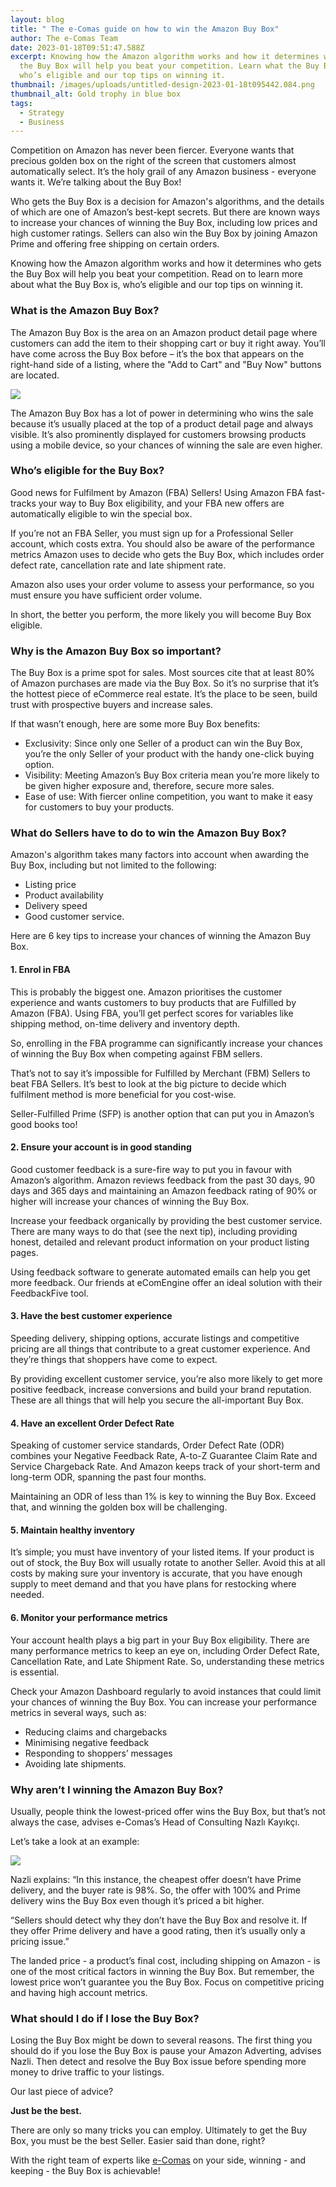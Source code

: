 ```yaml
---
layout: blog
title: " The e-Comas guide on how to win the Amazon Buy Box"
author: The e-Comas Team
date: 2023-01-18T09:51:47.588Z
excerpt: Knowing how the Amazon algorithm works and how it determines who gets
  the Buy Box will help you beat your competition. Learn what the Buy Box is,
  who’s eligible and our top tips on winning it.
thumbnail: /images/uploads/untitled-design-2023-01-18t095442.084.png
thumbnail_alt: Gold trophy in blue box
tags:
  - Strategy
  - Business
---
```

<!--StartFragment-->

Competition on Amazon has never been fiercer. Everyone wants that precious golden box on the right of the screen that customers almost automatically select. It’s the holy grail of any Amazon business - everyone wants it. We’re talking about the Buy Box! 

Who gets the Buy Box is a decision for Amazon's algorithms, and the details of which are one of Amazon’s best-kept secrets. But there are known ways to increase your chances of winning the Buy Box, including low prices and high customer ratings. Sellers can also win the Buy Box by joining Amazon Prime and offering free shipping on certain orders.

Knowing how the Amazon algorithm works and how it determines who gets the Buy Box will help you beat your competition. Read on to learn more about what the Buy Box is, who’s eligible and our top tips on winning it.

### What is the Amazon Buy Box?

The Amazon Buy Box is the area on an Amazon product detail page where customers can add the item to their shopping cart or buy it right away. You’ll have come across the Buy Box before – it’s the box that appears on the right-hand side of a listing, where the "Add to Cart" and "Buy Now" buttons are located.



![](https://lh5.googleusercontent.com/VQxkUPSOWxLKTinFZWxModI27qpPSqUYsRARHV9ifrrydg8dkankjci9iH97G_htNT-xeAtWU0-bDKiPrtg8cnaJyCIgyUl1iVTR24kh4uYnLn7-QEAQgkPob-yKEBVMgPEJKK2h5TyBziVhkXDnPT_q-beRNTZSrfWLX8_oZab7iSxxjCLczlybCKsXkw)



The Amazon Buy Box has a lot of power in determining who wins the sale because it’s usually placed at the top of a product detail page and always visible. It’s also prominently displayed for customers browsing products using a mobile device, so your chances of winning the sale are even higher.

### Who’s eligible for the Buy Box? 

Good news for Fulfilment by Amazon (FBA) Sellers! Using Amazon FBA fast-tracks your way to Buy Box eligibility, and your FBA new offers are automatically eligible to win the special box.

If you’re not an FBA Seller, you must sign up for a Professional Seller account, which costs extra. You should also be aware of the performance metrics Amazon uses to decide who gets the Buy Box, which includes order defect rate, cancellation rate and late shipment rate. 

Amazon also uses your order volume to assess your performance, so you must ensure you have sufficient order volume.

In short, the better you perform, the more likely you will become Buy Box eligible. 

### Why is the Amazon Buy Box so important?

The Buy Box is a prime spot for sales. Most sources cite that at least 80% of Amazon purchases are made via the Buy Box. So it’s no surprise that it’s the hottest piece of eCommerce real estate. It’s the place to be seen, build trust with prospective buyers and increase sales.

If that wasn’t enough, here are some more Buy Box benefits:

* Exclusivity: Since only one Seller of a product can win the Buy Box, you’re the only Seller of your product with the handy one-click buying option.
* Visibility: Meeting Amazon’s Buy Box criteria mean you’re more likely to be given higher exposure and, therefore, secure more sales.
* Ease of use: With fiercer online competition, you want to make it easy for customers to buy your products. 

### What do Sellers have to do to win the Amazon Buy Box?

Amazon's algorithm takes many factors into account when awarding the Buy Box, including but not limited to the following:

* Listing price
* Product availability
* Delivery speed
* Good customer service.

Here are 6 key tips to increase your chances of winning the Amazon Buy Box. 

#### 1. Enrol in FBA

This is probably the biggest one. Amazon prioritises the customer experience and wants customers to buy products that are Fulfilled by Amazon (FBA). Using FBA, you’ll get perfect scores for variables like shipping method, on-time delivery and inventory depth.

So, enrolling in the FBA programme can significantly increase your chances of winning the Buy Box when competing against FBM sellers.

That’s not to say it’s impossible for Fulfilled by Merchant (FBM) Sellers to beat FBA Sellers. It’s best to look at the big picture to decide which fulfilment method is more beneficial for you cost-wise.

Seller-Fulfilled Prime (SFP) is another option that can put you in Amazon’s good books too!

#### 2. Ensure your account is in good standing

Good customer feedback is a sure-fire way to put you in favour with Amazon’s algorithm. Amazon reviews feedback from the past 30 days, 90 days and 365 days and maintaining an Amazon feedback rating of 90% or higher will increase your chances of winning the Buy Box.

Increase your feedback organically by providing the best customer service. There are many ways to do that (see the next tip), including providing honest, detailed and relevant product information on your product listing pages.

Using feedback software to generate automated emails can help you get more feedback. Our friends at eComEngine offer an ideal solution with their FeedbackFive tool.

#### 3. Have the best customer experience

Speeding delivery, shipping options, accurate listings and competitive pricing are all things that contribute to a great customer experience. And they’re things that shoppers have come to expect.

By providing excellent customer service, you’re also more likely to get more positive feedback, increase conversions and build your brand reputation. These are all things that will help you secure the all-important Buy Box. 

#### 4. Have an excellent Order Defect Rate

Speaking of customer service standards, Order Defect Rate (ODR) combines your Negative Feedback Rate, A-to-Z Guarantee Claim Rate and Service Chargeback Rate. And Amazon keeps track of your short-term and long-term ODR, spanning the past four months.

Maintaining an ODR of less than 1% is key to winning the Buy Box. Exceed that, and winning the golden box will be challenging. 

#### 5. Maintain healthy inventory

It’s simple; you must have inventory of your listed items. If your product is out of stock, the Buy Box will usually rotate to another Seller. Avoid this at all costs by making sure your inventory is accurate, that you have enough supply to meet demand and that you have plans for restocking where needed.  

#### 6. Monitor your performance metrics

Your account health plays a big part in your Buy Box eligibility. There are many performance metrics to keep an eye on, including Order Defect Rate, Cancellation Rate, and Late Shipment Rate. So, understanding these metrics is essential.

Check your Amazon Dashboard regularly to avoid instances that could limit your chances of winning the Buy Box. You can increase your performance metrics in several ways, such as:

* Reducing claims and chargebacks
* Minimising negative feedback
* Responding to shoppers’ messages
* Avoiding late shipments.

### Why aren’t I winning the Amazon Buy Box?

Usually, people think the lowest-priced offer wins the Buy Box, but that’s not always the case, advises e-Comas’s Head of Consulting Nazlı Kayıkçı.

Let’s take a look at an example:

![](https://lh3.googleusercontent.com/9xdx5ajEXdaS4DTkk7DFY0ZjO5bgAgnqG7TfVgsnoCtgCXkGkQVVguyNJlva-gncbBerD_a6-NUQtNUFIp4q2LJjqM7QUc6tNSm1XM69SXofBOfY_5hs0BfYGNpnjsyjY1l20lzKyO4rlDo_FFywFPnE5T0AesKgIZqmnRWIXrFFl4mj0RcrIB9j54l1fQ)



Nazli explains: “In this instance, the cheapest offer doesn’t have Prime delivery, and the buyer rate is 98%. So, the offer with 100% and Prime delivery wins the Buy Box even though it’s priced a bit higher.

“Sellers should detect why they don’t have the Buy Box and resolve it. If they offer Prime delivery and have a good rating, then it’s usually only a pricing issue.”

The landed price - a product’s final cost, including shipping on Amazon - is one of the most critical factors in winning the Buy Box. But remember, the lowest price won’t guarantee you the Buy Box. Focus on competitive pricing and having high account metrics.

### What should I do if I lose the Buy Box? 

Losing the Buy Box might be down to several reasons. The first thing you should do if you lose the Buy Box is pause your Amazon Adverting, advises Nazli. Then detect and resolve the Buy Box issue before spending more money to drive traffic to your listings. 

Our last piece of advice?

**Just be the best.**

There are only so many tricks you can employ. Ultimately to get the Buy Box, you must be the best Seller. Easier said than done, right? 

With the right team of experts like [e-Comas](https://e-comas.com/contact.html) on your side, winning - and keeping - the Buy Box is achievable! 

<!--EndFragment-->